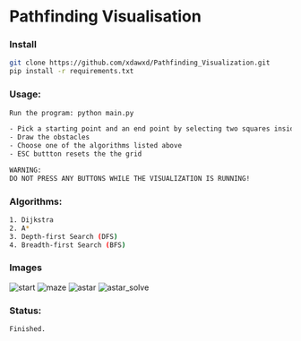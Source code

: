 # Pathfinding Visualisation

### Install

```bash
git clone https://github.com/xdawxd/Pathfinding_Visualization.git
pip install -r requirements.txt
```

### Usage:

```bash
Run the program: python main.py

- Pick a starting point and an end point by selecting two squares inside the grid
- Draw the obstacles
- Choose one of the algorithms listed above
- ESC buttton resets the the grid

WARNING:
DO NOT PRESS ANY BUTTONS WHILE THE VISUALIZATION IS RUNNING!
```

### Algorithms:

```bash
1. Dijkstra
2. A*
3. Depth-first Search (DFS)
4. Breadth-first Search (BFS)
```

### Images

![start](https://user-images.githubusercontent.com/58686770/122644142-0e09b380-d114-11eb-9b19-f59d40d38638.png)
![maze](https://user-images.githubusercontent.com/58686770/122644251-912b0980-d114-11eb-8671-c4fd91feab9c.png)
![astar](https://user-images.githubusercontent.com/58686770/122644254-9425fa00-d114-11eb-8dc4-7a7a46d56a6c.png)
![astar_solve](https://user-images.githubusercontent.com/58686770/122644256-96885400-d114-11eb-9adb-7152c8aa3a49.png)


### Status:

```bash
Finished.
```
